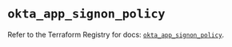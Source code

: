 # `okta_app_signon_policy`

Refer to the Terraform Registry for docs: [`okta_app_signon_policy`](https://registry.terraform.io/providers/okta/okta/4.9.0/docs/resources/app_signon_policy).
